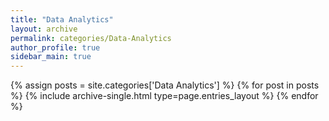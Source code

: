 ```yaml
---
title: "Data Analytics"
layout: archive
permalink: categories/Data-Analytics
author_profile: true
sidebar_main: true
---
```



{% assign posts = site.categories['Data Analytics'] %}
{% for post in posts %} {% include archive-single.html type=page.entries_layout %} {% endfor %}
